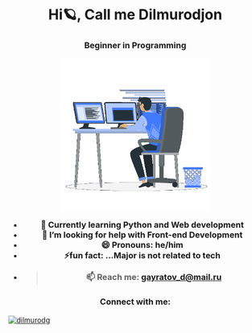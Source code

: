 <h1 align="center">Hi🪐, Call me Dilmurodjon</h1>
<h3 align="center">Beginner in Programming

 <p><img aling="center" alt="gif" src="https://github.com/dilmurodg/dilmurodg/blob/main/coding-boy.gif" width="300" height="300" /></p>
 
  
 -  📖 Currently learning **Python** and **Web development**
 -  🤔 I’m looking for help with Front-end Development
 -  😄 Pronouns: he/him
 - ⚡fun fact: ...Major is not related to tech
 - >📫 Reach me: **gayratov_d@mail.ru** 

<h3 align="center">Connect with me:</h3>
<p align="left">
<a href="https://linkedin.com/in/dilmurodjon-gayratov" target="blank"><img align="center" src="https://raw.githubusercontent.com/rahuldkjain/github-profile-readme-generator/master/src/images/icons/Social/linked-in-alt.svg" alt="dilmurodg" height="30" width="40" /></a>
